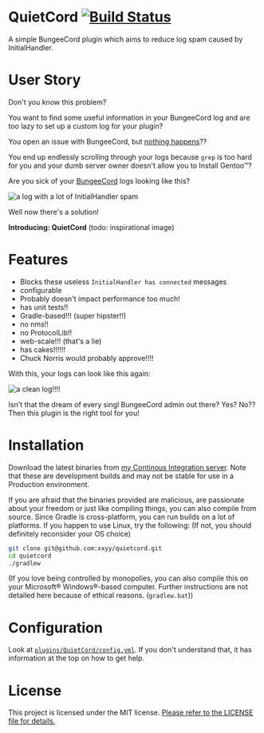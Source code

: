 # QuietCord [![Build Status](https://ci.nowak-at.net/job/public~quietcord/badge/icon)](https://ci.nowak-at.net/job/public~quietcord)
A simple BungeeCord plugin which aims to reduce log spam caused by InitialHandler.

# User Story
Don't you know this problem?

You want to find some useful information in your BungeeCord log and are too lazy to
set up a custom log for your plugin?

You open an issue with BungeeCord, but [nothing happens](https://github.com/SpigotMC/BungeeCord/pull/1484)??

You end up endlessly scrolling through your logs because `grep` is too hard for you
and your dumb server owner doesn't allow you to Install Gentoo™?

Are you sick of your [BungeeCord](https://github.com/SpigotMC/BungeeCord) logs looking like this?

![a log with a lot of InitialHandler spam](https://github.com/xxyy/quietcord/raw/master/screenshots/initialhandler-spam.png)

Well now there's a solution!

**Introducing: QuietCord** (todo: inspirational image)

# Features

 * Blocks these useless `InitialHandler has connected` messages
 * configurable
 * Probably doesn't impact performance too much!
 * has unit tests!!
 * Gradle-based!!! (super hipster!!)
 * no nms!!
 * no ProtocolLib!!
 * web-scale!!! (that's a lie)
 * has cakes!!!!!!
 * Chuck Norris would probably approve!!!!

With this, your logs can look like this again:

![a clean log!!!!](https://github.com/xxyy/quietcord/raw/master/screenshots/clean-log.png)

Isn't that the dream of every singl BungeeCord admin out there? Yes? No?? Then this plugin is the right tool for you!
 
# Installation

Download the latest binaries from [my Continous Integration server](https://ci.nowak-at.net/job/public~quietcord/). Note that these are development builds and may not be stable for use in a Production environment.
 
If you are afraid that the binaries provided are malicious, are passionate about your freedom or just like compiling things, you can also compile from source. Since Gradle is cross-platform, you can run builds on a lot of platforms. If you happen to use Linux, try the following: (If not, you should definitely reconsider your OS choice)
  
````bash
git clone git@github.com:xxyy/quietcord.git
cd quietcord
./gradlew
````

(If you love being controlled by monopolies, you can also compile this on your Microsoft® Windows®-based computer. Further instructions are not detailed here because of ethical reasons. (`gradlew.bat`))
 
# Configuration

Look at [`plugins/QuietCord/config.yml`](https://github.com/xxyy/quietcord/blob/master/src/main/resources/config.default.yml). If you don't understand that, it has information
at the top on how to get help.

# License

This project is licensed under the MIT license. 
[Please refer to the LICENSE file for details.](https://github.com/xxyy/quietcord/blob/master/LICENSE)
